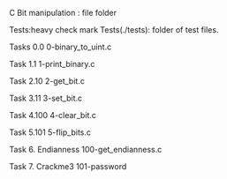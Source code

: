 C Bit manipulation : file folder

Tests:heavy check mark
Tests(./tests): folder of test files.

Tasks 0.0
0-binary_to_uint.c

Task 1.1
1-print_binary.c

Task 2.10
2-get_bit.c

Task 3.11
3-set_bit.c

Task 4.100
4-clear_bit.c

Task 5.101
5-flip_bits.c

Task 6. Endianness
100-get_endianness.c

Task 7. Crackme3
101-password
